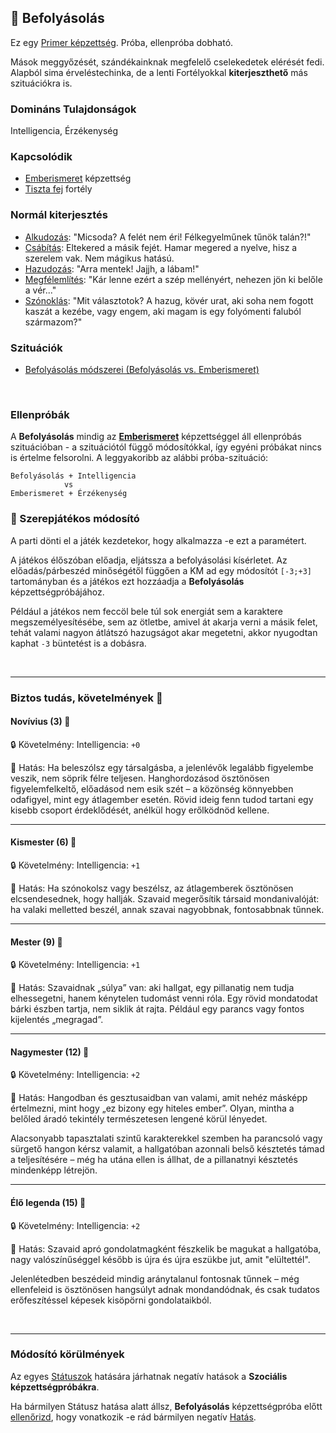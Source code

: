 ## 🔵 Befolyásolás

Ez egy [Primer képzettség](../017_primer_szekunder_ismeretek.md). Próba, ellenpróba dobható.

Mások meggyőzését, szándékainknak megfelelő cselekedetek elérését fedi. Alapból sima érveléstechinka, de a lenti Fortélyokkal **kiterjeszthető** más szituációkra is.

### Domináns Tulajdonságok

Intelligencia, Érzékenység

### Kapcsolódik

- [Emberismeret](emberismeret.md) képzettség
- [Tiszta fej](../fortelyok.altalanos/tiszta_fej.md) fortély

### Normál kiterjesztés

- [Alkudozás](../fortelyok.szabad/alkudozas.md): "Micsoda? A felét nem éri! Félkegyelműnek tűnök talán?!"
- [Csábítás](../fortelyok.szabad/csabitas.md): Eltekered a másik fejét. Hamar megered a nyelve, hisz a szerelem vak. Nem mágikus hatású.
- [Hazudozás](../fortelyok.szabad/hazudozas.md): "Arra mentek! Jajjh, a lábam!"
- [Megfélemlítés](../fortelyok.szabad/megfelemlites.md): "Kár lenne ezért a szép mellényért, nehezen jön ki belőle a vér..."
- [Szónoklás](../fortelyok.szabad/szonoklas.md): "Mit választotok? A hazug, kövér urat, aki soha nem fogott kaszát a kezébe, vagy engem, aki magam is egy folyómenti faluból származom?"

### Szituációk

- [Befolyásolás módszerei (Befolyásolás vs. Emberismeret)](../szituaciok/befolyasolas_modszerei.md)

<br />

### Ellenpróbák

A **Befolyásolás** mindig az **[Emberismeret](emberismeret.md)** képzettséggel áll ellenpróbás szituációban - a szituációtól függő módosítókkal, így egyéni próbákat nincs is értelme felsorolni. A leggyakoribb az alábbi próba-szituáció:

```
Befolyásolás + Intelligencia
            vs
Emberismeret + Érzékenység
```

### 🔆 Szerepjátékos módosító

A parti dönti el a játék kezdetekor, hogy alkalmazza -e ezt a paramétert.

A játékos élőszóban előadja, eljátssza a befolyásolási kísérletet. Az előadás/párbeszéd minőségétől függően a KM ad egy módosítót `[-3;+3]` tartományban és a játékos ezt hozzáadja a **Befolyásolás** képzettségpróbájához.

Például a játékos nem feccöl bele túl sok energiát sem a karaktere megszemélyesítésébe, sem az ötletbe, amivel át akarja verni a másik felet, tehát valami nagyon átlátszó hazugságot akar megetetni, akkor nyugodtan kaphat `-3` büntetést is a dobásra.

<br />

---
### Biztos tudás, követelmények 📖

#### Novívius (3) 📖

🔒 Követelmény: Intelligencia: `+0`

🌟 Hatás: Ha beleszólsz egy társalgásba, a jelenlévők legalább figyelembe veszik, nem söprik félre teljesen. Hanghordozásod ösztönösen figyelemfelkeltő, előadásod nem esik szét – a közönség könnyebben odafigyel, mint egy átlagember esetén. Rövid ideig fenn tudod tartani egy kisebb csoport érdeklődését, anélkül hogy erőlködnöd kellene.

---
#### Kismester (6) 📖

🔒 Követelmény: Intelligencia: `+1`

🌟 Hatás: Ha szónokolsz vagy beszélsz, az átlagemberek ösztönösen elcsendesednek, hogy hallják.
Szavaid megerősítik társaid mondanivalóját: ha valaki melletted beszél, annak szavai nagyobbnak, fontosabbnak tűnnek.

---
#### Mester (9) 📖

🔒 Követelmény: Intelligencia: `+1`

🌟 Hatás: Szavaidnak „súlya” van: aki hallgat, egy pillanatig nem tudja elhessegetni, hanem kénytelen tudomást venni róla. Egy rövid mondatodat bárki észben tartja, nem siklik át rajta. Például egy parancs vagy fontos kijelentés „megragad”.

---
#### Nagymester (12) 📖

🔒 Követelmény:  Intelligencia: `+2`

🌟 Hatás: Hangodban és gesztusaidban van valami, amit nehéz másképp értelmezni, mint hogy „ez bizony egy hiteles ember”. Olyan, mintha a belőled áradó tekintély természetesen lengené körül lényedet.

Alacsonyabb tapasztalati szintű karakterekkel szemben ha parancsoló vagy sürgető hangon kérsz valamit, a hallgatóban azonnali belső késztetés támad a teljesítésére – még ha utána ellen is állhat, de a pillanatnyi késztetés mindenképp létrejön.

---
#### Élő legenda (15) 📖

🔒 Követelmény:  Intelligencia: `+2`

🌟 Hatás: Szavaid apró gondolatmagként fészkelik be magukat a hallgatóba, nagy valószínűséggel később is újra és újra eszükbe jut, amit "elültettél".

Jelenlétedben beszédeid mindig aránytalanul fontosnak tűnnek – még ellenfeleid is ösztönösen hangsúlyt adnak mondandódnak, és csak tudatos erőfeszítéssel képesek kisöpörni gondolataikból.

<br />

---
### Módosító körülmények

Az egyes [Státuszok](../082_statuszok.md) hatására járhatnak negatív hatások a **Szociális képzettségpróbákra**.

Ha bármilyen Státusz hatása alatt állsz, **Befolyásolás** képzettségpróba előtt [ellenőrizd](../082_statuszok.md), hogy vonatkozik -e rád bármilyen negatív [Hatás](../081_hatasok.md).
